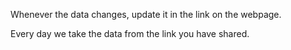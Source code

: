 Whenever the data changes, update it in the link on the webpage.

Every day we take the data from the link you have shared.
